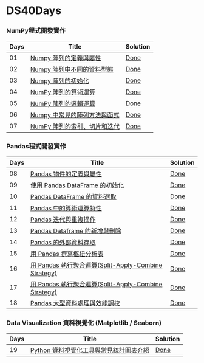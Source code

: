 # DS40Days

### NumPy程式開發實作
| Days   | Title | Solution |
|--------| ----- | -------- |
|01|[Numpy 陣列的定義與屬性]('https://www.cupoy.com/marathon-mission/00000174C4BC1B93000000016375706F795F70726572656C656173654355/000001754907C97F0000001A6375706F795F72656C656173654349/')|[Done]('/01Homework.ipynb')|
|02|[Numpy 陣列中不同的資料型態]('https://www.cupoy.com/marathon-mission/00000174C4BC1B93000000016375706F795F70726572656C656173654355/00000175490C17020000001B6375706F795F72656C656173654349/')|[Done]('/02Homework.ipynb')|
|03|[Numpy 陣列的初始化]('https://www.cupoy.com/marathon-mission/00000174C4BC1B93000000016375706F795F70726572656C656173654355/000001754914E8680000001C6375706F795F72656C656173654349/')|[Done]('/03Homework.ipynb')|
|04|[NumPy 陣列的算術運算]('https://www.cupoy.com/marathon-mission/00000174C4BC1B93000000016375706F795F70726572656C656173654355/00000175491F33860000001D6375706F795F72656C656173654349/')|[Done]('/04Homework.ipynb')|
|05|[NumPy 陣列的邏輯運算]('https://www.cupoy.com/marathon-mission/00000174C4BC1B93000000016375706F795F70726572656C656173654355/00000175492912FB0000001E6375706F795F72656C656173654349/')|[Done]('/05Homework.ipynb')|
|06|[Numpy 中常見的陣列方法與函式]('https://www.cupoy.com/marathon-mission/00000174C4BC1B93000000016375706F795F70726572656C656173654355/00000175493C2AF4000000216375706F795F72656C656173654349/')|[Done]('/06Homework.ipynb')|
|07|[NumPy 陣列的索引、切片和迭代]('https://www.cupoy.com/marathon-mission/00000174C4BC1B93000000016375706F795F70726572656C656173654355/0000017549469591000000226375706F795F72656C656173654349')|[Done]('/07Homework.ipynb')|

### Pandas程式開發實作
| Days   | Title | Solution |
|--------| ----- | -------- |
|08|[Pandas 物件的定義與屬性]('https://www.cupoy.com/marathon-mission/00000174C4BC1B93000000016375706F795F70726572656C656173654355/000001754950A6D9000000236375706F795F72656C656173654349/')|[Done]('/08Homework.ipynb')|
|09|[使用 Pandas DataFrame 的初始化]('https://www.cupoy.com/marathon-mission/00000174C4BC1B93000000016375706F795F70726572656C656173654355/00000175495A7361000000246375706F795F72656C656173654349/')|[Done]('/09Homework.ipynb')|
|10|[Pandas DataFrame 的資料選取]('https://www.cupoy.com/marathon-mission/00000174C4BC1B93000000016375706F795F70726572656C656173654355/00000176D59E20B70000000F6375706F795F72656C656173654349/')|[Done]('/10Homework.ipynb')|
|11|[Pandas 中的算術運算特性]('https://www.cupoy.com/marathon-mission/00000174C4BC1B93000000016375706F795F70726572656C656173654355/00000176E0B0C273000000136375706F795F72656C656173654349/')|[Done]('/11Homework.ipynb')|
|12|[Pandas 迭代與重複操作]('https://www.cupoy.com/marathon-mission/00000174C4BC1B93000000016375706F795F70726572656C656173654355/000001783EA02CC4000000106375706F795F72656C656173654349/')|[Done]('/12Homework.ipynb')|
|13|[Pandas Dataframe 的新增與刪除]('https://www.cupoy.com/marathon-mission/00000174C4BC1B93000000016375706F795F70726572656C656173654355/00000178444E2BBF000000026375706F795F72656C656173654349/')|[Done]('/13Homework.ipynb')|
|14|[Pandas 的外部資料存取]('https://www.cupoy.com/marathon-mission/00000174C4BC1B93000000016375706F795F70726572656C656173654355/00000178446913CA000000036375706F795F72656C656173654349/')|[Done]('/14Homework.ipynb')|
|15|[用 Pandas 撰寫樞紐分析表]('https://www.cupoy.com/marathon-mission/00000174C4BC1B93000000016375706F795F70726572656C656173654355/00000176E0D6D95C000000176375706F795F72656C656173654349/')|[Done]('/15Homework.ipynb')|
|16|[用 Pandas 執行聚合運算(Split-Apply-Combine Strategy)]('https://www.cupoy.com/marathon-mission/00000174C4BC1B93000000016375706F795F70726572656C656173654355/00000176E0E79AFC000000186375706F795F72656C656173654349/')|[Done]('/16Homework.ipynb')|
|17|[用 Pandas 執行聚合運算(Split-Apply-Combine Strategy)]('https://www.cupoy.com/marathon-mission/00000174C4BC1B93000000016375706F795F70726572656C656173654355/00000176E0E79AFC000000186375706F795F72656C656173654349/')|[Done]('/16Homework.ipynb')|
|18|[Pandas 大型資料處理與效能調校]('https://www.cupoy.com/marathon-mission/00000174C4BC1B93000000016375706F795F70726572656C656173654355/00000176E0F9E0F50000001A6375706F795F72656C656173654349/')|[Done]('/18Homework.ipynb')|

### Data Visualization 資料視覺化 (Matplotlib / Seaborn)
| Days   | Title | Solution |
|--------| ----- | -------- |
|19|[Python 資料視覺化工具與常見統計圖表介紹]('https://www.cupoy.com/marathon-mission/00000174C4BC1B93000000016375706F795F70726572656C656173654355/00000176D6F42D75000000106375706F795F72656C656173654349/')|[Done]('/19Homework.ipynb')|
